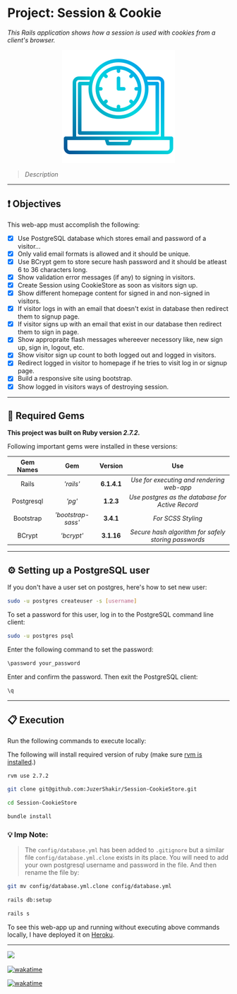 # Project: Session & Cookie
*This Rails application shows how a session is used with cookies from a client's browser.*

<div align="center">
  <img src="project_logo.png" />
</div>

> *Description*

----

## ❗ Objectives
This web-app must accomplish the following:
- [x] Use PostgreSQL database which stores email and password of a visitor...
- [x] Only valid email formats is allowed and it should be unique.
- [x] Use BCrypt gem to store secure hash password and it should be atleast 6 to 36 characters long.
- [x] Show validation error messages (if any) to signing in visitors.
- [x] Create Session using CookieStore as soon as visitors sign up.
- [x] Show different homepage content for signed in and non-signed in visitors.
- [x] If visitor logs in with an email that doesn't exist in database then redirect them to signup page.
- [x] If visitor signs up with an email that exist in our database then redirect them to sign in page.
- [x] Show appropraite flash messages whereever necessory like, new sign up, sign in, logout, etc.
- [x] Show visitor sign up count to both logged out and logged in visitors.
- [x] Redirect logged in visitor to homepage if he tries to visit log in or signup page.
- [x] Build a responsive site using bootstrap.
- [x] Show logged in visitors ways of destroying session.

----

## 💎 Required Gems

**This project was built on Ruby version *2.7.2*.**

Following important gems were installed in these versions:

|  **Gem Names**  |         **Gem**         | **Version** |                      **Use**                     |
| :------------:  |     :------------:      | :---------: |                    :---------:                   |
|      Rails      |        _'rails'_        |  **6.1.4.1**  |    *Use for executing and rendering web-app*     |
|   Postgresql    |          _'pg'_         |  **1.2.3**  | *Use postgres as the database for Active Record* |
|    Bootstrap    |      _'bootstrap-sass'_      |  **3.4.1**  |                *For SCSS Styling*                 |
|    BCrypt       |        _'bcrypt'_       |  **3.1.16** | *Secure hash algorithm for safely storing passwords* |


----

## ⚙️ Setting up a PostgreSQL user

If you don't have a user set on postgres, here's how to set new user:

```bash
sudo -u postgres createuser -s [username]
```
To set a password for this user, log in to the PostgreSQL command line client:
```bash
sudo -u postgres psql
```
Enter the following command to set the password:
```bash
\password your_password
```
Enter and confirm the password. Then exit the PostgreSQL client:
```bash
\q
```

-----

## 📋 Execution

Run the following commands to execute locally:

The following will install required version of ruby (make sure [rvm is installed](https://rvm.io/rvm/install).)

```bash
rvm use 2.7.2
```
```bash
git clone git@github.com:JuzerShakir/Session-CookieStore.git
```
```bash
cd Session-CookieStore
```
```bash
bundle install
```

### 💡 Imp Note:
> The `config/database.yml` has been added to `.gitignore` but a similar file `config/database.yml.clone` exists in its place. You will need to add your own postgresql username and password in the file. And then rename the file by:

```bash
git mv config/database.yml.clone config/database.yml
```
```bash
rails db:setup
```
```bash
rails s
```

To see this web-app up and running without executing above commands locally,
I have deployed it on [Heroku](https://session-cookie-store.herokuapp.com/).

-----

![](https://visitor-badge-reloaded.herokuapp.com/badge?page_id=juzershakir.Session-CookieStore&color=000000&lcolor=000000&style=for-the-badge&logo=Github)

<a href="https://wakatime.com/badge/github/JuzerShakir/Session-CookieStore"><img src="https://wakatime.com/badge/github/JuzerShakir/Session-CookieStore.svg" alt="wakatime"></a>

<a href="https://wakatime.com/badge/user/ccef187f-4308-4666-920d-d0a9a07d713a/project/680d7b23-8d37-49c4-9f2e-38200088cb4b"><img src="https://wakatime.com/badge/user/ccef187f-4308-4666-920d-d0a9a07d713a/project/680d7b23-8d37-49c4-9f2e-38200088cb4b.svg" alt="wakatime"></a>
